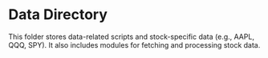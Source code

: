 # Data Directory

This folder stores data-related scripts and stock-specific data (e.g., AAPL, QQQ, SPY). It also includes modules for fetching and processing stock data.
